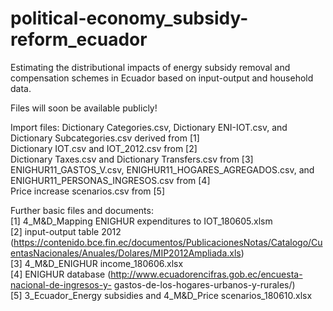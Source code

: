# political-economy_subsidy-reform_ecuador
Estimating the distributional impacts of energy subsidy removal and compensation schemes in Ecuador based on input-output and household data.

Files will soon be available publicly!

Import files:
Dictionary Categories.csv, Dictionary ENI-IOT.csv, and Dictionary Subcategories.csv derived from [1]  
Dictionary IOT.csv and IOT_2012.csv from [2]  
Dictionary Taxes.csv and Dictionary Transfers.csv from [3]  
ENIGHUR11_GASTOS_V.csv,  ENIGHUR11_HOGARES_AGREGADOS.csv, and ENIGHUR11_PERSONAS_INGRESOS.csv from [4]  
Price increase scenarios.csv from [5]  
  
Further basic files and documents:  
[1] 4_M&D_Mapping ENIGHUR expenditures to IOT_180605.xlsm  
[2] input-output table 2012 (https://contenido.bce.fin.ec/documentos/PublicacionesNotas/Catalogo/CuentasNacionales/Anuales/Dolares/MIP2012Ampliada.xls)  
[3] 4_M&D_ENIGHUR income_180606.xlsx  
[4] ENIGHUR database (http://www.ecuadorencifras.gob.ec/encuesta-nacional-de-ingresos-y- gastos-de-los-hogares-urbanos-y-rurales/)  
[5] 3_Ecuador_Energy subsidies and 4_M&D_Price scenarios_180610.xlsx  

